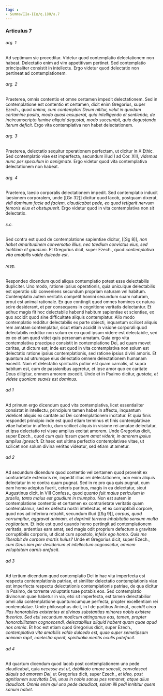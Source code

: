 ```yaml
---
tags : 
- Summa/IIa-IIæ/q.180/a.7
---
```


### Articulus 7

###### arg. 1
Ad septimum sic proceditur. Videtur quod contemplatio delectationem non habeat. Delectatio enim ad vim appetitivam pertinet. Sed contemplatio principaliter consistit in intellectu. Ergo videtur quod delectatio non pertineat ad contemplationem.

###### arg. 2
Praeterea, omnis contentio et omne certamen impedit delectationem. Sed in contemplatione est contentio et certamen, dicit enim Gregorius, super Ezech., quod *anima, cum contemplari Deum nititur, velut in quodam certamine posita, modo quasi exsuperat, quia intelligendo et sentiendo, de incircumscripto lumine aliquid degustat, modo succumbit, quia degustando iterum deficit*. Ergo vita contemplativa non habet delectationem.

###### arg. 3
Praeterea, delectatio sequitur operationem perfectam, ut dicitur in X Ethic. Sed contemplatio viae est imperfecta, secundum illud I ad Cor. XIII, *videmus nunc per speculum in aenigmate*. Ergo videtur quod vita contemplativa delectationem non habeat.

###### arg. 4
Praeterea, laesio corporalis delectationem impedit. Sed contemplatio inducit laesionem corporalem, unde [[Gn 32]] dicitur quod Iacob, postquam dixerat, *vidi dominum facie ad faciem, claudicabat pede, eo quod tetigerit nervum femoris eius et obstupuerit*. Ergo videtur quod in vita contemplativa non sit delectatio.

###### s.c.
Sed contra est quod de contemplatione sapientiae dicitur, [[Sg 8]], *non habet amaritudinem conversatio illius, nec taedium convictus eius, sed laetitiam et gaudium*. Et Gregorius dicit, super Ezech., quod *contemplativa vita amabilis valde dulcedo est*.

###### resp.
Respondeo dicendum quod aliqua contemplatio potest esse delectabilis dupliciter. Uno modo, ratione ipsius operationis, quia unicuique delectabilis est operatio sibi conveniens secundum propriam naturam vel habitum. Contemplatio autem veritatis competit homini secundum suam naturam, prout est animal rationale. Ex quo contingit quod omnes homines ex natura scire desiderant, et per consequens in cognitione veritatis delectantur. Et adhuc magis fit hoc delectabile habenti habitum sapientiae et scientiae, ex quo accidit quod sine difficultate aliquis contemplatur. Alio modo contemplatio redditur delectabilis ex parte obiecti, inquantum scilicet aliquis rem amatam contemplatur, sicut etiam accidit in visione corporali quod delectabilis redditur non solum ex eo quod ipsum videre est delectabile, sed ex eo etiam quod videt quis personam amatam. Quia ergo vita contemplativa praecipue consistit in contemplatione Dei, ad quam movet caritas, ut dictum est; inde est quod in vita contemplativa non solum est delectatio ratione ipsius contemplationis, sed ratione ipsius divini amoris. Et quantum ad utrumque eius delectatio omnem delectationem humanam excedit. Nam et delectatio spiritualis potior est quam carnalis, ut supra habitum est, cum de passionibus ageretur, et ipse amor quo ex caritate Deus diligitur, omnem amorem excedit. Unde et in Psalmo dicitur, *gustate, et videte quoniam suavis est dominus*.

###### ad 1
Ad primum ergo dicendum quod vita contemplativa, licet essentialiter consistat in intellectu, principium tamen habet in affectu, inquantum videlicet aliquis ex caritate ad Dei contemplationem incitatur. Et quia finis respondet principio inde est quod etiam terminus et finis contemplativae vitae habetur in affectu, dum scilicet aliquis in visione rei amatae delectatur, et ipsa delectatio rei visae amplius excitat amorem. Unde Gregorius dicit, super Ezech., quod *cum quis ipsum quem amat viderit, in amorem ipsius amplius ignescit*. Et haec est ultima perfectio contemplativae vitae, ut scilicet non solum divina veritas videatur, sed etiam ut ametur.

###### ad 2
Ad secundum dicendum quod contentio vel certamen quod provenit ex contrarietate exterioris rei, impedit illius rei delectationem, non enim aliquis delectatur in re contra quam pugnat. Sed in re pro qua quis pugnat, cum eam homo adeptus fuerit, ceteris paribus, magis in ea delectatur, sicut Augustinus dicit, in VIII Confess., quod *quanto fuit maius periculum in praelio, tanto maius est gaudium in triumpho*. Non est autem in contemplatione contentio et certamen ex contrarietate veritatis quam contemplamur, sed ex defectu nostri intellectus, et ex corruptibili corpore, quod nos ad inferiora retrahit, secundum illud [[Sg 9]], *corpus, quod corrumpitur, aggravat animam, et deprimit terrena inhabitatio sensum multa cogitantem*. Et inde est quod quando homo pertingit ad contemplationem veritatis, ardentius eam amat, sed magis odit proprium defectum a gravitate corruptibilis corporis, ut dicat cum apostolo, *infelix ego homo. Quis me liberabit de corpore mortis huius?* Unde et Gregorius dicit, super Ezech., *cum Deus iam per desiderium et intellectum cognoscitur, omnem voluptatem carnis arefacit*.

###### ad 3
Ad tertium dicendum quod contemplatio Dei in hac vita imperfecta est respectu contemplationis patriae, et similiter delectatio contemplationis viae est imperfecta respectu delectationis contemplationis patriae, de qua dicitur in Psalmo, de torrente voluptatis tuae potabis eos. Sed contemplatio divinorum quae habetur in via, etsi sit imperfecta, est tamen delectabilior omni alia contemplatione quantumcumque perfecta, propter excellentiam rei contemplatae. Unde philosophus dicit, in I de partibus Animal., *accidit circa illas honorabiles existentes et divinas substantias minores nobis existere theorias. Sed etsi secundum modicum attingamus eas, tamen, propter honorabilitatem cognoscendi, delectabilius aliquid habent quam quae apud nos omnia*. Et hoc est etiam quod Gregorius dicit, super Ezech., *contemplativa vita amabilis valde dulcedo est, quae super semetipsam animam rapit, caelestia aperit, spiritualia mentis oculis patefacit*.

###### ad 4
Ad quartum dicendum quod Iacob post contemplationem uno pede claudicabat, quia *necesse est ut, debilitato amore saeculi, convalescat aliquis ad amorem Dei*, ut Gregorius dicit, super Ezech., *et ideo, post agnitionem suavitatis Dei, unus in nobis sanus pes remanet, atque alius claudicat. Omnis enim qui uno pede claudicat, solum illi pedi innititur quem sanum habet*.

